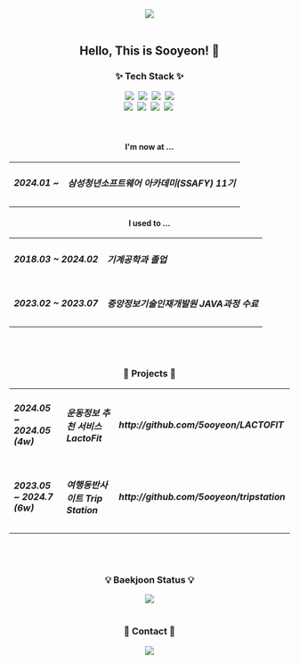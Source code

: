 <!--
**5ooyeon/5ooyeon** is a ✨ _special_ ✨ repository because its `README.md` (this file) appears on your GitHub profile.

Here are some ideas to get you started:

- 🔭 I’m currently working on ...
- 🌱 I’m currently learning ...
- 👯 I’m looking to collaborate on ...
- 🤔 I’m looking for help with ...
- 💬 Ask me about ...
- 📫 How to reach me: ...
- 😄 Pronouns: ...
- ⚡ Fun fact: ...
-->
<div align="center">
  <img src="https://capsule-render.vercel.app/api?type=waving&color=gradient&height=150&section=header&text=Sooyeon%20Cho&fontSize=50" />
</div>
<br>
<div align="center">
  <h2>Hello, This is Sooyeon! 👋</h2>
  <h3 align="center">✨ Tech Stack ✨</h3>
  <div align="center">
    <img src="https://img.shields.io/badge/Java-000000?style=for-the-badge&logo=OpenJDK&logoColor=white" />&nbsp
    <img src="https://img.shields.io/badge/spring-6DB33F?style=for-the-badge&logo=spring&logoColor=white" />&nbsp
    <img src="https://img.shields.io/badge/springboot-6DB33F?style=for-the-badge&logo=springboot&logoColor=white" />&nbsp
    <img src="https://img.shields.io/badge/javascript-F7DF1E?style=for-the-badge&logo=javascript&logoColor=20232a" />
    <br>
    <img src="https://img.shields.io/badge/oracledb-F80000?style=for-the-badge&logo=oracle&logoColor=white" />&nbsp
    <img src="https://img.shields.io/badge/mysql-4479A1?style=for-the-badge&logo=mysql&logoColor=white" />&nbsp
    <img src="https://img.shields.io/badge/vue3-4FC08D?style=for-the-badge&logo=vue.js&logoColor=white" />&nbsp
    <img src="https://img.shields.io/badge/git-F05032?style=for-the-badge&logo=git&logoColor=white" />&nbsp
  </div>
  <br>
  <br>
  <h4>I'm now at ... </h4>
  <table>
    <tr>
      <td><h5>2024.01 ~ </h5></td>
      <td><h5>삼성청년소프트웨어 아카데미(SSAFY) 11기</h5></td>
    </tr>
  </table>

  <h4>I used to ... </h4>
  <table>
    <tr>
      <td><h5>2018.03 ~ 2024.02</h5></td>
      <td><h5>기계공학과 졸업</h5></td>
    </tr>
    <tr>
      <td><h5>2023.02 ~ 2023.07</h5></td>
      <td><h5>중앙정보기술인재개발원 JAVA과정 수료</h5></td>
    </tr>
  </table>
</div>
<br>
<br>
<div align="center">
  <h3>🚩 Projects 🚩</h3>
  <table>
  <tr>
    <td><h5> 2024.05 ~ 2024.05 (4w) </h5></td>
    <td><h5>운동정보 추천 서비스 LactoFit</h5></td>
    <td><h5>http://github.com/5ooyeon/LACTOFIT</h5></td>
  </tr>
  <tr>
    <td><h5> 2023.05 ~ 2024.7 (6w) </h5></td>
    <td><h5>여행동반사이트 Trip Station</h5></td>
    <td><h5>http://github.com/5ooyeon/tripstation</h5></td>
  </tr>
</table>
</div>
<br>
<br>

<div align="center">
  <h3>💡 Baekjoon Status 💡</h3>
<img src="http://mazassumnida.wtf/api/v2/generate_badge?boj=melthetensai"/>
</div>
<br>
<h3 align="center">📧 Contact 📧</h3>
<div align="center">
  <img src="https://img.shields.io/badge/mail-EA4335?style=for-the-badge&logo=Mail.ru&logoColor=white" />
